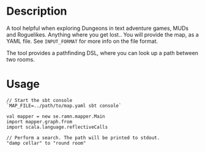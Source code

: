 Description
===========

A tool helpful when exploring Dungeons in text adventure games, MUDs and
Roguelikes. Anything where you get lost..  You will provide the map, as a YAML
file. See `INPUT_FORMAT` for more info on the file format.

The tool provides a pathfinding DSL, where you can look up a path between two
rooms.


Usage
=====

    // Start the sbt console
    `MAP_FILE=../path/to/map.yaml sbt console`

    val mapper = new se.ramn.mapper.Main
    import mapper.graph.from
    import scala.language.reflectiveCalls

    // Perform a search. The path will be printed to stdout.
    "damp cellar" to "round room"

